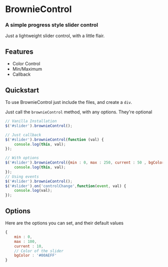# BrownieControl
### A simple progress style slider control

Just a lightweight slider control, with a little flair.

## Features
* Color Control
* Min/Maximum
* Callback

## Quickstart
To use BrownieControl just include the files, and create a `div`.

Just call the `brownieControl` method, with any options. They're optional
```javascript
// Vanilla Installation
$('#slider').brownieControl();

// Just callback
$('#slider').brownieControl(function (val) {
	console.log(this, val);
});

// With options
$('#slider').brownieControl({min : 0, max : 250, current : 50 , bgColor : '#000'}, function (val) {
	console.log(this, val);
});
// Using events
$('#slider').brownieControl();
$('#slider').on('controlChange',function(event, val) {
	console.log(val);
});
```
## Options
Here are the options you can set, and their default values
```javascript
{
	min : 0,
	max : 100,
	current : 10,
	// Color of the slider
	bgColor : '#00AEFF'
}
